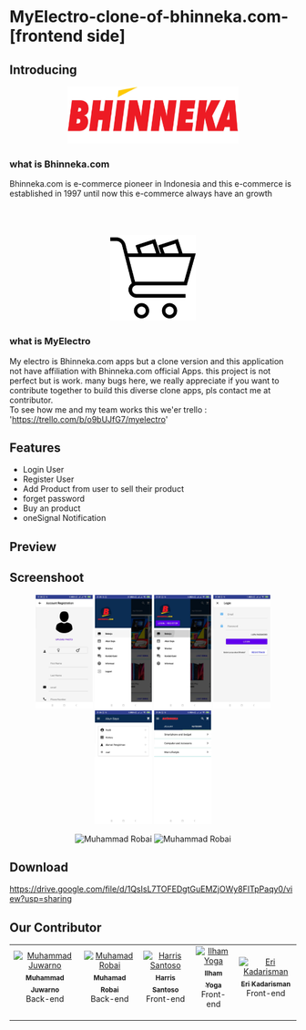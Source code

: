 # MyElectro-clone-of-bhinneka.com-[frontend side]

## Introducing
<p align='center'>
<img src="screenshoot/Bhinneka-icon.jpg" width=300 height=100 />
</p>

### what is Bhinneka.com
Bhinneka.com is e-commerce pioneer in Indonesia and this e-commerce is established in 1997 until now this e-commerce always have an growth <br><br><br><br>
<p align='center'>
<img src="screenshoot/shopping-cart.png" width=150 height=150 />
 </p>

### what is MyElectro
My electro is Bhinneka.com apps but a clone version and this application not have affiliation with Bhinneka.com official Apps.
this project is not perfect but is work. many bugs here, we really appreciate if you want to contribute together to build this diverse clone apps, pls contact me at contributor.
<br>
To see how me and my team works this we'er trello : 'https://trello.com/b/o9bUJfG7/myelectro'
<br>

## Features

- Login User
- Register User
- Add Product from user to sell their product
- forget password
- Buy an product
- oneSignal Notification


## Preview



## Screenshoot
<p align='center'>
<span>
<tr>
  <td><img src="screenshoot/WhatsApp Image 2019-07-14 at 10.40.51 PM(1).jpeg" width="100px;" alt="Muhammad Juwarno"/></td>
  <td><img src="screenshoot/WhatsApp Image 2019-07-14 at 10.40.51 PM.jpeg" width="100px;" alt="Muhammad Juwarno"/></td>
</tr>
<tr>
  <td><img src="screenshoot/WhatsApp Image 2019-07-14 at 10.40.52 PM(1).jpeg" width="100px;" alt="Muhammad Juwarno"/></td>
  <td><img src="screenshoot/WhatsApp Image 2019-07-14 at 10.40.52 PM.jpeg" width="100px;" alt="Muhammad Juwarno"/></td>
</tr>
<tr>
  <td><img src="screenshoot/WhatsApp Image 2019-07-14 at 10.40.53 PM(1).jpeg" width="100px;" alt="Muhammad Juwarno"/></td>
  <td><img src="screenshoot/WhatsApp Image 2019-07-14 at 10.40.53 PM(2).jpeg" width="100px;" alt="Muhammad Juwarno"/></td>
</tr>
</span>
</p>

<p align='center'>
<span>
 <tr>
  <td><img src="https://github.com/hrs234/MyElectro-clone-bhineka-frontend/blob/master/screenshoot/Screenrecorder-2019-07-14-23-28-.gif" width="300;" height="500" alt="Muhammad Robai"/></td>
  <td><img src="https://github.com/hrs234/MyElectro-clone-bhineka-frontend/blob/master/screenshoot/Screenrecorder-2019-07-14-23-35-(2).gif" width="300;" height="500" alt="Muhammad Robai"/></td>
</tr>
</span>
</p>


## Download
https://drive.google.com/file/d/1QsIsL7TOFEDgtGuEMZjOWy8FITpPaqy0/view?usp=sharing

## Our Contributor
<table>
  <tr>
    <td align="center"><a href="https://github.com/juwar"><img src="https://avatars3.githubusercontent.com/u/50343114?s=400&v=4" width="100px;" alt="Muhammad Juwarno"/><br /><sub><b>Muhammad Juwarno</b></sub></a><br>Back-end</br><br />
    <td align="center"><a href="https://github.com/muhrobai"><img src="https://avatars1.githubusercontent.com/u/50520431?s=460&v=4" width="100px;" alt="Muhamad Robai"/><br /><sub><b>Muhamad Robai</b></sub></a><br>Back-end</br><br />
     <td align="center"><a href="https://github.com/hrs234"><img src="https://avatars2.githubusercontent.com/u/50226393?s=460&v=4"  width="100px;" alt="Harris Santoso"/><br /><sub><b>Harris Santoso</b></sub></a><br>Front-end</br><br />
     <td align="center"><a href="https://github.com/ilhamyoga"><img src="https://avatars3.githubusercontent.com/u/38208370?s=460&v=4" width="100px;" alt="Ilham Yoga"/><br /><sub><b>Ilham Yoga</b></sub></a><br>Front-end</br><br />
     <td align="center"><a href="https://github.com/kdrsm"><img src="https://avatars0.githubusercontent.com/u/52651194?s=460&v=4" width="100px;" alt="Eri Kadarisman"/><br /><sub><b>Eri Kadarisman</b></sub></a><br>Front-end</br><br />
  </tr>
</table>
